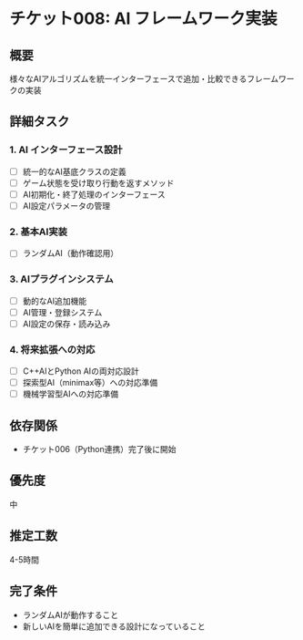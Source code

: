 # チケット008: AI フレームワーク実装

## 概要
様々なAIアルゴリズムを統一インターフェースで追加・比較できるフレームワークの実装

## 詳細タスク

### 1. AI インターフェース設計
- [ ] 統一的なAI基底クラスの定義
- [ ] ゲーム状態を受け取り行動を返すメソッド
- [ ] AI初期化・終了処理のインターフェース
- [ ] AI設定パラメータの管理

### 2. 基本AI実装
- [ ] ランダムAI（動作確認用）

### 3. AIプラグインシステム
- [ ] 動的なAI追加機能
- [ ] AI管理・登録システム
- [ ] AI設定の保存・読み込み

### 4. 将来拡張への対応
- [ ] C++AIとPython AIの両対応設計
- [ ] 探索型AI（minimax等）への対応準備
- [ ] 機械学習型AIへの対応準備

## 依存関係
- チケット006（Python連携）完了後に開始

## 優先度
中

## 推定工数
4-5時間

## 完了条件
- ランダムAIが動作すること
- 新しいAIを簡単に追加できる設計になっていること